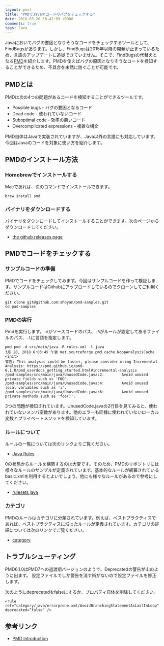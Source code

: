 ```yaml
---
layout: post
title: "PMDでJavaのコードのバグをチェックする"
date: 2018-03-20 18:41:09 +0900
comments: true
tags: Java
---
```


Javaにおいてバグの要因となりそうなコードをチェックするツールとして、FindBugsがあります。しかし、FindBugsは2015年以降の開発が止まっているため、言語のアップデートに追従できていません。そこで、FindBugsの代替えとなる<a href="https://pmd.github.io/pmd-6.1.0/index.html" target="_blank">PMD</a>を紹介します。PMDを使えばバグの原因となりそうなコードを検知することができるため、不具合を未然に防ぐことが可能です。

## PMDとは

PMDは次の4つの問題があるコードを検知することができるツールです。

* Possible bugs - バグの要因となるコード
* Dead code - 使われていないコード
* Suboptimal code - 効率の悪いコード
* Overcomplicated expressions - 複雑な構文

PMD自体はJavaで実装されていますが、Java以外の言語にも対応しています。今回はJavaのコードを対象に使い方を紹介します。

## PMDのインストール方法

### Homebrewでインストールする

Macであれば、次のコマンドでインストールできます。

```
brew install pmd
```

### バイナリをダウンロードする

バイナリをダウンロードしてインストールすることができます。次のページからダウンロードしてください。

* <a href="https://github.com/pmd/pmd/releases" target="_blank">the github releases page</a>

## PMDでコードをチェックする

### サンプルコードの準備

PMDでコードをチェックしてみます。今回はサンプルコードを作って検証します。サンプルコードはGithubにアップロードしているのでクローンしてご利用ください。

```
git clone git@github.com:shoyan/pmd-samples.git
cd pad-samples
```

### PMDの実行

Pmdを実行します。`-d`がソースコードのパス、`-R`がルールが設定してあるファイルのパス、`-l`に言語を指定します。

```
pmd pmd -d src/main/java -R rules.xml -l java
3月 20, 2018 6:03:49 午後 net.sourceforge.pmd.cache.NoopAnalysisCache <init>
警告: This analysis could be faster, please consider using Incremental Analysis: https://pmd.github.io/pmd-6.1.0/pmd_userdocs_getting_started.html#incremental-analysis
/pmd-samples/src/main/java/UnusedCode.java:2:        Avoid unused private fields such as 'FOO'.
/pmd-samples/src/main/java/UnusedCode.java:4:        Avoid unused local variables such as 'i'.
/pmd-samples/src/main/java/UnusedCode.java:6:        Avoid unused private methods such as 'foo()'.
```

3つの問題が検知されています。UnusedCode.javaの2行目を見てみると、使われていないメンバ変数があります。他のエラーも同様に使われていないローカル変数とプライベートメソッドを検知しています。


### ルールについて

ルールの一覧については次のリンクよりご覧ください。
* <a href="https://pmd.github.io/pmd-6.1.0/pmd_rules_java.html" target="_blank">Java Rules</a>

0の状態からルールを構築するのは大変です。そのため、PMDのリポジトリには様々なルールのサンプルが定義されています。基本的なルールが網羅されているbasic.xmlを利用するとよいでしょう。他にも様々なルールがあるので参考にしてください。
* <a href="https://github.com/pmd/pmd/tree/master/pmd-java/src/main/resources/rulesets/java" target="_blank">rulesets java</a>

### カテゴリ

PMDのルールはカテゴリに分類されています。例えば、ベストプラクティスであれば、ベストプラクティスに沿ったルールが定義されています。カテゴリの詳細については次のリンクでご覧ください。

* <a href="https://github.com/pmd/pmd/tree/master/pmd-java/src/main/resources/category/java" target="_blank">category</a>


## トラブルシューティング

PMD6.1.0はPMD7への過渡期バージョンのようで、Deprecatedの警告が山のように出ます。
設定ファイルでしか警告を消す術がないので設定ファイルを修正します。

次のようにdeprecatedをfalseにするか、プロパティ自体を削除してください。

```
<rule ref="category/java/errorprone.xml/AvoidBranchingStatementAsLastInLoop" deprecated=“false" />
```

## 参考リンク

* <a href="https://pmd.github.io/pmd-6.1.0/index.html" target="_blank">PMD Introduction</a>

